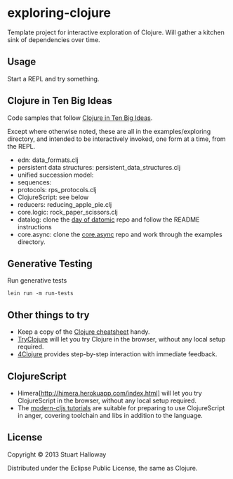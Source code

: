 # exploring-clojure

Template project for interactive exploration of Clojure.  Will gather a
kitchen sink of dependencies over time.

## Usage

Start a REPL and try something.

## Clojure in Ten Big Ideas

Code samples that follow [Clojure in Ten Big Ideas]().

Except where otherwise noted, these are all in the examples/exploring
directory, and intended to be interactively invoked, one form at a
time, from the REPL.

* edn: data\_formats.clj
* persistent data structures: persistent\_data\_structures.clj
* unified succession model:
* sequences:
* protocols: rps\_protocols.clj
* ClojureScript: see below
* reducers: reducing\_apple\_pie.clj
* core.logic: rock\_paper\_scissors.clj
* datalog: clone the [day of datomic](https://github.com/Datomic/day-of-datomic) repo and follow the README instructions
* core.async: clone the
  [core.async](https://github.com/clojure/core.async) repo and work
  through the examples directory.

## Generative Testing

Run generative tests

    lein run -m run-tests

## Other things to try

* Keep a copy of the [Clojure
  cheatsheet](http://clojure.org/cheatsheet) handy.
* [TryClojure](http://tryclj.com/) will let you try Clojure in the
  browser, without any local setup required.
* [4Clojure](http://www.4clojure.com/) provides step-by-step
  interaction with immediate feedback.

## ClojureScript

* Himera[http://himera.herokuapp.com/index.html] will let you try
  ClojureScript in the browser, without any local setup required.
* The [modern-cljs
  tutorials](https://github.com/magomimmo/modern-cljs) are suitable
  for preparing to use ClojureScript in anger, covering toolchain and
  libs in addition to the language.

## License

Copyright © 2013 Stuart Halloway

Distributed under the Eclipse Public License, the same as Clojure.

